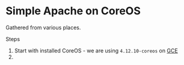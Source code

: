 # Simple Apache on CoreOS

Gathered from various places.

Steps
1. Start with installed CoreOS - we are using `4.12.10-coreos` on [GCE](https://cloud.google.com)
1.


